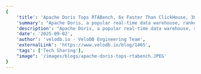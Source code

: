 ```yaml
---
{
    'title': 'Apache Doris Tops RTABench, 6x Faster Than ClickHouse, 30x Faster Than PostgreSQL',
    'summary': "Apache Doris, a popular real-time data warehouse, ranked first in the latest RTABench results, setting a new benchmark for real-time analytics performance. In standardized tests, Doris delivered up to 6 times the performance of ClickHouse, 30 times that of PostgreSQL, and 100 times that of MongoDB.",
    'description': "Apache Doris, a popular real-time data warehouse, ranked first in the latest RTABench results, setting a new benchmark for real-time analytics performance. In standardized tests, Doris delivered up to 6 times the performance of ClickHouse, 30 times that of PostgreSQL, and 100 times that of MongoDB.",
    'date': '2025-09-02',
    'author': 'velodb.io · VeloDB Engineering Team',
    'externalLink': 'https://www.velodb.io/blog/1465',
    'tags': ['Tech Sharing'],
    "image": '/images/blogs/apache-doris-tops-rtabench.JPEG'
}
---
```

